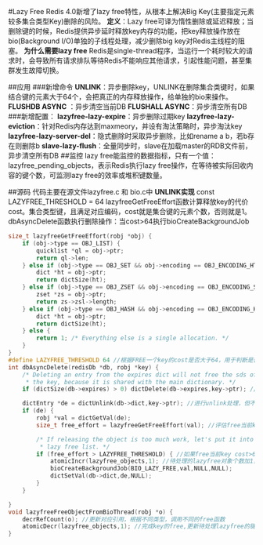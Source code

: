#Lazy Free
Redis 4.0新增了lazy free特性，从根本上解决Big Key(主要指定元素较多集合类型Key)删除的风险。
**定义**：Lazy free可译为惰性删除或延迟释放；当删除键的时候，Redis提供异步延时释放key内存的功能，把key释放操作放在bio(Background I/O)单独的子线程处理，减少删除big key对Redis主线程的阻塞。
**为什么需要lazy free**
Redis是single-thread程序，当运行一个耗时较大的请求时，会导致所有请求排队等待Redis不能响应其他请求，引起性能问题，甚至集群发生故障切换。

##应用
###新增命令
**UNLINK**：异步删除key，UNLINK在删除集合类键时，如果结合键的元素大于64个，会把真正的内存释放操作，给单独的bio来操作。
**FLUSHDB ASYNC** ：异步清空当前DB
**FLUSHALL ASYNC**：异步清空所有DB
###新增配置：
**lazyfree-lazy-expire**：异步删除过期key
**lazyfree-lazy-eviction**：针对Redis内存达到maxmeory，并设有淘汰策略时，异步淘汰key
**lazyfree-lazy-server-del**：隐式删除时采取异步删除，比如rename a b，若b存在则删除b
**slave-lazy-flush**：全量同步时，slave在加载master的RDB文件前，异步清空所有DB
##监控
lazy free能监控的数据指标，只有一个值：lazyfree_pending_objects，表示Redis执行lazy free操作，在等待被实际回收内容的键个数，可监测lazy free的效率或堆积键数量。

##源码
代码主要在源文件lazyfree.c 和 bio.c中
**UNLINK实现**
const LAZYFREE_THRESHOLD = 64
lazyfreeGetFreeEffort函数计算释放key的代价cost。集合类型键，且满足对应编码，cost就是集合键的元素个数，否则就是1。
dbAsyncDelete函数执行删除操作：当cost>64执行bioCreateBackgroundJob
```cpp
size_t lazyfreeGetFreeEffort(robj *obj) {
    if (obj->type == OBJ_LIST) {  
        quicklist *ql = obj->ptr;
        return ql->len;
    } else if (obj->type == OBJ_SET && obj->encoding == OBJ_ENCODING_HT) {
        dict *ht = obj->ptr;
        return dictSize(ht);
    } else if (obj->type == OBJ_ZSET && obj->encoding == OBJ_ENCODING_SKIPLIST){
        zset *zs = obj->ptr;
        return zs->zsl->length;
    } else if (obj->type == OBJ_HASH && obj->encoding == OBJ_ENCODING_HT) {
        dict *ht = obj->ptr;
        return dictSize(ht);
    } else {
        return 1; /* Everything else is a single allocation. */
    }
}
#define LAZYFREE_THRESHOLD 64 //根据FREE一个key的cost是否大于64，用于判断是否进行lazy free调用
int dbAsyncDelete(redisDb *db, robj *key) {
    /* Deleting an entry from the expires dict will not free the sds of
     * the key, because it is shared with the main dictionary. */
    if (dictSize(db->expires) > 0) dictDelete(db->expires,key->ptr); //从expires中直接删除key

    dictEntry *de = dictUnlink(db->dict,key->ptr); //进行unlink处理，但不进行实际free操作
    if (de) {
        robj *val = dictGetVal(de);
        size_t free_effort = lazyfreeGetFreeEffort(val); //评估free当前key的代价

        /* If releasing the object is too much work, let's put it into the
         * lazy free list. */
        if (free_effort > LAZYFREE_THRESHOLD) { //如果free当前key cost>64, 则把它放在lazy free的list, 使用bio子线程进行实际free操作，不通过主线程运行
            atomicIncr(lazyfree_objects,1); //待处理的lazyfree对象个数加1，通过info命令可查看
            bioCreateBackgroundJob(BIO_LAZY_FREE,val,NULL,NULL); 
            dictSetVal(db->dict,de,NULL);
        }
    }

}
void lazyfreeFreeObjectFromBioThread(robj *o) {
    decrRefCount(o); //更新对应引用，根据不同类型，调用不同的free函数
    atomicDecr(lazyfree_objects,1); //完成key的free,更新待处理lazyfree的键个数
}
```